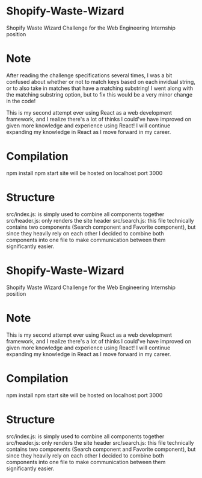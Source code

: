 # Shopify-Waste-Wizard
Shopify Waste Wizard Challenge for the Web Engineering Internship position

# Note
After reading the challenge specifications several times, I was a bit confused about whether or not to match keys based on each invidual string, or to also take in matches that have a matching substring! I went along with the matching substring option, but to fix this would be a very minor change in the code!

This is my second attempt ever using React as a web development framework, and I realize there's a lot of thinks I could've have improved on given more knowledge and experience using React! I will continue expanding my knowledge in React as I move forward in my career.

# Compilation
npm install
npm start
site will be hosted on localhost port 3000

# Structure
src/index.js: is simply used to combine all components together
src/header.js: only renders the site header
src/search.js: this file technically contains two components (Search component and Favorite component), but since they heavily rely on each other I decided to combine both components into one file to make communication between them significantly easier.
# Shopify-Waste-Wizard
Shopify Waste Wizard Challenge for the Web Engineering Internship position

# Note
This is my second attempt ever using React as a web development framework, and I realize there's a lot of thinks I could've have improved on given more knowledge and experience using React! I will continue expanding my knowledge in React as I move forward in my career.

# Compilation
npm install
npm start
site will be hosted on localhost port 3000

# Structure
src/index.js: is simply used to combine all components together
src/header.js: only renders the site header
src/search.js: this file technically contains two components (Search component and Favorite component), but since they heavily rely on each other I decided to combine both components into one file to make communication between them significantly easier.
